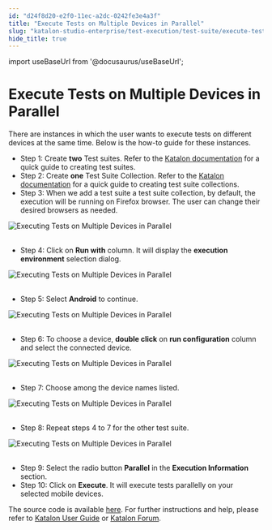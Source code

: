 ```yaml
---
id: "d24f8d20-e2f0-11ec-a2dc-0242fe3e4a3f"
title: "Execute Tests on Multiple Devices in Parallel"
slug: "katalon-studio-enterprise/test-execution/test-suite/execute-tests-on-multiple-devices-in-parallel"
hide_title: true
---
```

import useBaseUrl from '@docusaurus/useBaseUrl';


# <a id="id" class="anchor_top_offset"/><a id="ariaid-title1" class="anchor_top_offset"/>Execute Tests on Multiple Devices in Parallel

<p xmlns="http://www.w3.org/1999/xhtml" className="p">There are instances in which the user wants to execute tests on   different devices at the same time. Below is the how-to guide for   these instances.</p> 
<ul xmlns="http://www.w3.org/1999/xhtml" className="ul"><li className="li">Step 1: Create <strong className="ph b">two</strong> Test suites. Refer to the     <a className="xref" href="/docs/legacy/katalon-studio-enterprise/test-execution/test-suite/manage-test-cases-in-test-suites">Katalon documentation</a>     for a quick guide to creating test suites.</li><li className="li">Step 2: Create <strong className="ph b">one</strong> Test Suite Collection.     Refer to the <a className="xref" href="/docs/legacy/katalon-studio-enterprise/test-execution/test-suite/manage-test-suites-in-test-suite-collections">Katalon documentation</a> for a     quick guide to creating test suite collections.</li><li className="li">Step 3: When we add a test suite a test suite collection, by     default, the execution will be running on Firefox browser. The user     can change their desired browsers as needed.</li></ul> 
<p xmlns="http://www.w3.org/1999/xhtml" className="p">   <img className="image" src={useBaseUrl("https://github.com/katalon-studio/docs-images/raw/master/katalon-studio/tutorials/execute_tests_parallelly_multiple_devices/Executing-Tests-on-Multiple-Devices-in-Parallel-3.png")} alt="Executing Tests on Multiple Devices in Parallel" /><br /><br /> </p> 
<ul xmlns="http://www.w3.org/1999/xhtml" className="ul"><li className="li">Step 4: Click on <strong className="ph b">Run with</strong> column. It will     display the <strong className="ph b">execution environment</strong> selection     dialog.</li></ul> 
<p xmlns="http://www.w3.org/1999/xhtml" className="p">   <img className="image" src={useBaseUrl("https://github.com/katalon-studio/docs-images/raw/master/katalon-studio/tutorials/execute_tests_parallelly_multiple_devices/Executing-Tests-on-Multiple-Devices-in-Parallel-4.png")} alt="Executing Tests on Multiple Devices in Parallel" /><br /><br /> </p> 
<ul xmlns="http://www.w3.org/1999/xhtml" className="ul"><li className="li">Step 5: Select <strong className="ph b">Android</strong> to continue.</li></ul> 
<p xmlns="http://www.w3.org/1999/xhtml" className="p">   <img className="image" src={useBaseUrl("https://github.com/katalon-studio/docs-images/raw/master/katalon-studio/tutorials/execute_tests_parallelly_multiple_devices/Executing-Tests-on-Multiple-Devices-in-Parallel-5.png")} alt="Executing Tests on Multiple Devices in Parallel" /><br /><br /> </p> 
<ul xmlns="http://www.w3.org/1999/xhtml" className="ul"><li className="li">Step 6: To choose a device, <strong className="ph b">double click</strong> on     <strong className="ph b">run configuration</strong> column and select the connected     device.</li></ul> 
<p xmlns="http://www.w3.org/1999/xhtml" className="p">   <img className="image" src={useBaseUrl("https://github.com/katalon-studio/docs-images/raw/master/katalon-studio/tutorials/execute_tests_parallelly_multiple_devices/Executing-Tests-on-Multiple-Devices-in-Parallel-6.png")} alt="Executing Tests on Multiple Devices in Parallel" /><br /><br /> </p> 
<ul xmlns="http://www.w3.org/1999/xhtml" className="ul"><li className="li">Step 7: Choose among the device names listed.</li></ul> 
<p xmlns="http://www.w3.org/1999/xhtml" className="p">   <img className="image" src={useBaseUrl("https://github.com/katalon-studio/docs-images/raw/master/katalon-studio/tutorials/execute_tests_parallelly_multiple_devices/Executing-Tests-on-Multiple-Devices-in-Parallel-7.png")} alt="Executing Tests on Multiple Devices in Parallel" /><br /><br /> </p> 
<ul xmlns="http://www.w3.org/1999/xhtml" className="ul"><li className="li">Step 8: Repeat steps 4 to 7 for the other test suite.</li></ul> 
<p xmlns="http://www.w3.org/1999/xhtml" className="p">   <img className="image" src={useBaseUrl("https://github.com/katalon-studio/docs-images/raw/master/katalon-studio/tutorials/execute_tests_parallelly_multiple_devices/Executing-Tests-on-Multiple-Devices-in-Parallel-8.png")} alt="Executing Tests on Multiple Devices in Parallel" /><br /><br /> </p> 
<ul xmlns="http://www.w3.org/1999/xhtml" className="ul"><li className="li">Step 9: Select the radio button <strong className="ph b">Parallel</strong> in     the <strong className="ph b">Execution Information</strong> section.</li><li className="li">Step 10: Click on <strong className="ph b">Execute</strong>. It will execute     tests parallelly on your selected mobile devices.</li></ul> 
<p xmlns="http://www.w3.org/1999/xhtml" className="p">The source code is available <a className="xref j-external-link" href="https://github.com/katalon-studio/katalon-mobile-automation" target="_blank">here</a>.  For   further instructions and help, please refer to <a className="xref" href="/docs/legacy/katalon-studio-enterprise/welcome-to-katalon-studio">Katalon User Guide</a> or <a className="xref j-external-link" href="https://forum.katalon.com/" target="_blank">Katalon Forum</a>.</p> 
